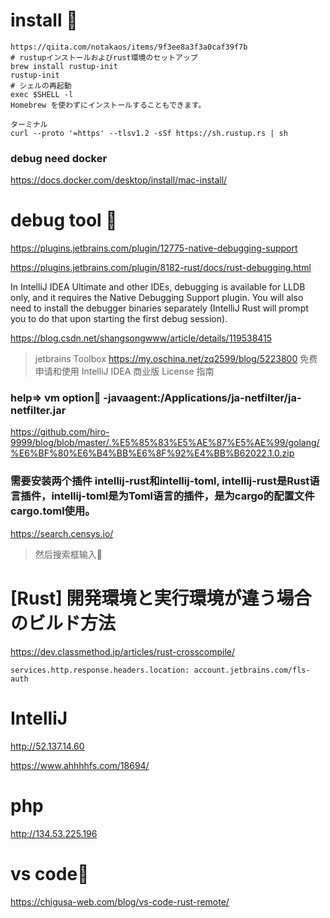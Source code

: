 # install 🔴
```
https://qiita.com/notakaos/items/9f3ee8a3f3a0caf39f7b
# rustupインストールおよびrust環境のセットアップ
brew install rustup-init
rustup-init
# シェルの再起動
exec $SHELL -l
Homebrew を使わずにインストールすることもできます。

ターミナル
curl --proto '=https' --tlsv1.2 -sSf https://sh.rustup.rs | sh
```
### debug need docker
https://docs.docker.com/desktop/install/mac-install/

# debug tool 🔴
https://plugins.jetbrains.com/plugin/12775-native-debugging-support

https://plugins.jetbrains.com/plugin/8182-rust/docs/rust-debugging.html

In IntelliJ IDEA Ultimate and other IDEs, debugging is available for LLDB only, and it requires the Native Debugging Support plugin. You will also need to install the debugger binaries separately (IntelliJ Rust will prompt you to do that upon starting the first debug session).


https://blog.csdn.net/shangsongwww/article/details/119538415

> jetbrains Toolbox
https://my.oschina.net/zq2599/blog/5223800 免费申请和使用 IntelliJ IDEA 商业版 License 指南

### help=> vm option🔴 -javaagent:/Applications/ja-netfilter/ja-netfilter.jar

https://github.com/hiro-9999/blog/blob/master/.%E5%85%83%E5%AE%87%E5%AE%99/golang/%E6%BF%80%E6%B4%BB%E6%8F%92%E4%BB%B62022.1.0.zip

### 需要安装两个插件 intellij-rust和intellij-toml, intellij-rust是Rust语言插件，intellij-toml是为Toml语言的插件，是为cargo的配置文件cargo.toml使用。
https://search.censys.io/

>然后搜索框输入🔴

# [Rust] 開発環境と実行環境が違う場合のビルド方法
https://dev.classmethod.jp/articles/rust-crosscompile/

```
services.http.response.headers.location: account.jetbrains.com/fls-auth
```
# IntelliJ
http://52.137.14.60

https://www.ahhhhfs.com/18694/

# php 
http://134.53.225.196

# vs code🔴
https://chigusa-web.com/blog/vs-code-rust-remote/




